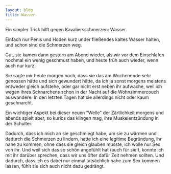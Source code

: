 ```yaml
---
layout: blog
title: Wasser
---
```


Ein simpler Trick hilft gegen Kavaliersschmerzen: Wasser.

Einfach nur Penis und Hoden kurz under fließendes kaltes Wasser halten, und schon sind die Schmerzen weg.

Gut, sie kamen dann gestern am Abend wieder, als wir vor dem Einschlafen nochmal ein wenig geschmust haben, und heute früh auch wieder, wenn auch nur kurz.

Sie sagte mir heute morgen noch, dass sie das am Wochenende sehr genossen hätte und sich gewundert hätte, da ich ja sonst morgens meistens entweder gleich aufstehe, oder gar nicht erst neben ihr aufwache, weil ich wegen ihres Schnarchens schon in der Nacht auf die Wohnzimmercouch auswandere. In den letzten Tagen hat sie allerdings nicht oder kaum geschnarcht.

Ein wichtiger Aspekt bei dieser neuen "Welle" der Zärtlichkeit morgens und abends spielt aber, so kurios das klingen mag, ihre Muskelentzündung in der Schulter:

Dadurch, dass ich mich an sie geschmiegt habe, um sie zu wärmen und dadurch die Schmerzen zu lindern, hatte ich eine legitime Begründung, ihr nahe zu kommen, ohne dass sie gleich glauben musste, ich wolle nur Sex von ihr. Und weil sich das so schön angefühlt hat (auch für sie!), konnte ich mit ihr darüber sprechen, dass wir uns öfter dafür Zeit nehmen sollten.
Und dadurch, dass ich es dabei nur einmal tatsächlich habe zum Sex kommen lassen, fühlt sie sich auch nicht dazu gedrängt.
